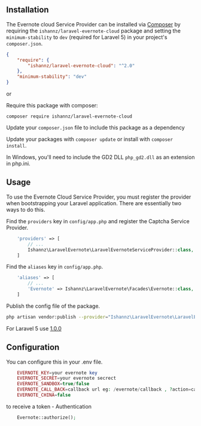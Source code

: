 ## Installation

The Evernote cloud Service Provider can be installed via [Composer](http://getcomposer.org) by requiring the
`ishannz/laravel-evernote-cloud` package and setting the `minimum-stability` to `dev` (required for Laravel 5) in your
project's `composer.json`.

```json
{
    "require": {
        "ishannz/laravel-evernote-cloud": "^2.0"
    },
    "minimum-stability": "dev"
}
```

or

Require this package with composer:
```
composer require ishannz/laravel-evernote-cloud
```
Update your `composer.json` file to include this package as a dependency

Update your packages with ```composer update``` or install with ```composer install```.

In Windows, you'll need to include the GD2 DLL `php_gd2.dll` as an extension in php.ini.


## Usage

To use the Evernote Cloud Service Provider, you must register the provider when bootstrapping your Laravel application. There are
essentially two ways to do this.

Find the `providers` key in `config/app.php` and register the Captcha Service Provider.

```php
    'providers' => [
        // ...
        Ishannz\LaravelEvernote\LaravelEvernoteServiceProvider::class,
    ]
```

Find the `aliases` key in `config/app.php`.

```php
    'aliases' => [
        // ...
        'Evernote' => Ishannz\LaravelEvernote\Facades\Evernote::class,
    ]
```

Publish the config file of the package.
```bash
php artisan vendor:publish --provider="Ishannz\LaravelEvernote\LaravelEvernoteServiceProvider" --tag=config
```

For Laravel 5 use [1.0.0](https://github.com/ishannz/laravel-evernote-cloud/tree/1.0.0)

## Configuration

You can configure this in your .env file.

```php 
	EVERNOTE_KEY=your evernote key
	EVERNOTE_SECRET=your evernote secrect
	EVERNOTE_SANDBOX=true/false
	EVERNOTE_CALL_BACK=callback url eg: /evernote/callback , ?action=callback
	EVERNOTE_CHINA=false
```

to receive a token - Authentication

```php 
	Evernote::authorize();
```

